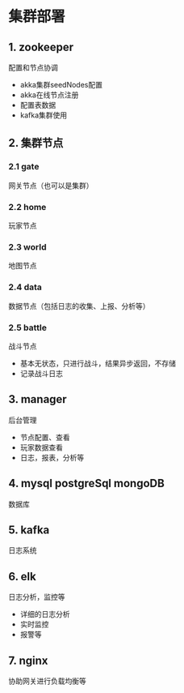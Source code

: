 # 集群部署
## 1. zookeeper
配置和节点协调
- akka集群seedNodes配置
- akka在线节点注册
- 配置表数据
- kafka集群使用

## 2. 集群节点
### 2.1 gate
网关节点（也可以是集群）

### 2.2 home 
玩家节点

### 2.3 world 
地图节点

### 2.4 data
数据节点（包括日志的收集、上报、分析等）

### 2.5 battle
战斗节点
- 基本无状态，只进行战斗，结果异步返回，不存储
- 记录战斗日志

## 3. manager
后台管理
- 节点配置、查看
- 玩家数据查看
- 日志，报表，分析等

## 4. mysql postgreSql mongoDB
数据库

## 5. kafka
日志系统

## 6. elk
日志分析，监控等
- 详细的日志分析
- 实时监控
- 报警等

## 7. nginx
协助网关进行负载均衡等